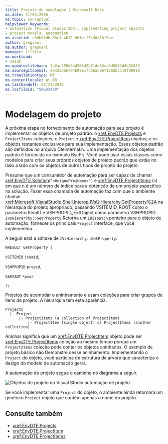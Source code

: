 ```yaml
---
title: Projeto de modelagem | Microsoft Docs
ms.date: 11/04/2016
ms.topic: conceptual
helpviewer_keywords:
- automation [Visual Studio SDK], implementing project objects
- project models, automation
ms.assetid: c8db8fdb-88c1-4b12-86fe-f3c30a18f9ee
author: gregvanl
ms.author: gregvanl
manager: jillfra
ms.workload:
- vssdk
ms.openlocfilehash: 3a2ae395d94d76fd2b11de33cc6d5053d8b92432
ms.sourcegitcommit: d0425b6b7d4b99e17ca6ac0671282bc718f80910
ms.translationtype: MT
ms.contentlocale: pt-BR
ms.lasthandoff: 02/21/2019
ms.locfileid: "56633428"
---
```

# <a name="project-modeling"></a>Modelagem do projeto
A próxima etapa no fornecimento de automação para seu projeto é implementar os objetos de projeto padrão: o <xref:EnvDTE.Projects> e `ProjectItems` coleções; o `Project` e <xref:EnvDTE.ProjectItem> objetos; e os objetos restantes exclusivos para sua implementação. Esses objetos padrão são definidos no arquivo Dteinternal.h. Uma implementação dos objetos padrão é fornecida no exemplo BscPrj. Você pode usar essas classes como modelos para criar seus próprios objetos de projeto padrão que estão no lado a lado com os objetos de outros tipos de projeto do projeto.

 Presume que um consumidor de automação para ser capaz de chamar <xref:EnvDTE.Solution>("`<UniqueProjName>")` e <xref:EnvDTE.ProjectItems> (`n`) em que n é um número de índice para a obtenção de um projeto específico na solução. Fazer essa chamada de automação faz com que o ambiente chamar <xref:Microsoft.VisualStudio.Shell.Interop.IVsUIHierarchy.GetProperty%2A> na hierarquia do projeto apropriado, passando VSITEMID_ROOT como o parâmetro ItemID e VSHPROPID_ExtObject como parâmetro VSHPROPID. `IVsHierarchy::GetProperty` Retorna um `IDispatch` ponteiro para o objeto de automação, fornecer os principais `Project` interface, que você implementou.

 A seguir está a sintaxe de `IVsHierarchy::GetProperty`.

 `HRESULT GetProperty (`

 `VSITEMID` `itemid`,

 `VSHPROPID` `propid`,

 `VARIANT` `*pvar`

 `);`

 Projetos de acomodar o aninhamento e usam coleções para criar grupos de itens de projeto. A hierarquia tem esta aparência.

```
Projects
  |- Project
      |- ProjectItems (a collection of ProjectItem)
          |- ProjectItem (single object) or ProjectItems (another collection)
```

 Aninhar significa que um <xref:EnvDTE.ProjectItem> objeto pode ser <xref:EnvDTE.ProjectItems> coleção ao mesmo tempo porque um `ProjectItems` coleção pode conter os objetos aninhados. O exemplo de projeto básico não Demonstre desse aninhamento. Implementando o `Project` do objeto, você participa de estrutura de árvore que caracteriza o design do modelo de automação geral.

 A automação de projeto segue o caminho no diagrama a seguir.

 ![Objetos de projeto do Visual Studio](../../extensibility/internals/media/projectobjects.gif "ProjectObjects") automação de projeto

 Se você implementar uma `Project` do objeto, o ambiente ainda retornará um genérico `Project` objeto que contém apenas o nome do projeto.

## <a name="see-also"></a>Consulte também
- <xref:EnvDTE.Projects>
- <xref:EnvDTE.ProjectItem>
- <xref:EnvDTE.ProjectItems>